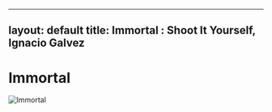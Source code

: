 
---
layout: default
title: Immortal : Shoot It Yourself, Ignacio Galvez
---

# Immortal

![Immortal](http://assets.farmhouse.co/publishing/1-shoot-it-yourself/images/immortal-1.jpg)
